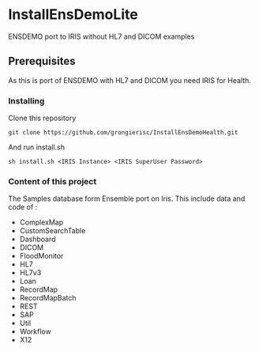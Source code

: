 # InstallEnsDemoLite

ENSDEMO port to IRIS without HL7 and DICOM examples

## Prerequisites

As this is port of ENSDEMO with HL7 and DICOM you need IRIS for Health.

### Installing

Clone this repository

```
git clone https://github.com/grongierisc/InstallEnsDemoHealth.git
```

And run install.sh

```
sh install.sh <IRIS Instance> <IRIS SuperUser Password>
```

### Content of this project

The Samples database form Ensemble port on Iris.
This include data and code of :

* ComplexMap
* CustomSearchTable
* Dashboard
* DICOM
* FloodMonitor
* HL7
* HL7v3
* Loan
* RecordMap
* RecordMapBatch
* REST
* SAP
* Util
* Workflow
* X12

